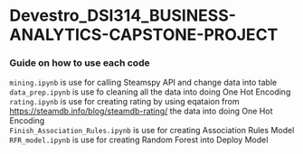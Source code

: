 # Devestro_DSI314_BUSINESS-ANALYTICS-CAPSTONE-PROJECT

### Guide on how to use each code
`mining.ipynb` is use for calling Steamspy API and change data into table
<br>
`data_prep.ipynb` is use fo cleaning all the data into doing One Hot Encoding
<br>
`rating.ipynb` is use for creating rating by using eqataion from https://steamdb.info/blog/steamdb-rating/ the data into doing One Hot Encoding
<br>
`Finish_Association_Rules.ipynb` is use for creating Association Rules Model
<br>
`RFR_model.ipynb` is use for creating Random Forest into Deploy Model
